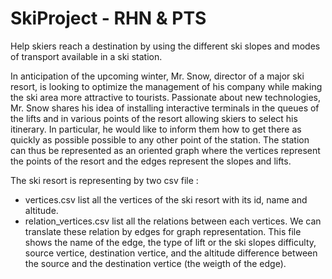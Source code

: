 # SkiProject - RHN & PTS
Help skiers reach a destination by using the different ski slopes and modes of transport available in a ski station.

In anticipation of the upcoming winter, Mr. Snow, director of a major ski resort, is looking to optimize
the management of his company while making the ski area more attractive to tourists.
Passionate about new technologies, Mr. Snow shares his idea of installing interactive terminals
in the queues of the lifts and in various points of the resort allowing skiers to
select his itinerary. In particular, he would like to inform them how to get there as quickly as possible
possible to any other point of the station.
The station can thus be represented as an oriented graph where the vertices represent the points
of the resort and the edges represent the slopes and lifts.

The ski resort is representing by two csv file :
- vertices.csv list all the vertices of the ski resort with its id, name and altitude.
- relation_vertices.csv list all the relations between each vertices. We can translate these relation by edges for graph representation. This file shows the name of the edge, the type of lift or the ski slopes difficulty, source vertice, destination vertice, and the altitude difference between the source and the destination vertice (the weigth of the edge).
